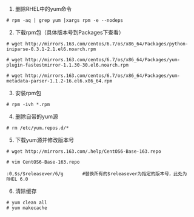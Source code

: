 1. 删除RHEL中的yum命令

```
# rpm -aq | grep yum |xargs rpm -e --nodeps
```

2. 下载rpm包（具体版本号到Packages下查看）

```
# wget http://mirrors.163.com/centos/6.7/os/x86_64/Packages/python-iniparse-0.3.1-2.1.el6.noarch.rpm

# wget http://mirrors.163.com/centos/6.7/os/x86_64/Packages/yum-plugin-fastestmirror-1.1.30-30.el6.noarch.rpm

# wget http://mirrors.163.com/centos/6.7/os/x86_64/Packages/yum-metadata-parser-1.1.2-16.el6.x86_64.rpm
```

3. 安装rpm包

```
# rpm -ivh *.rpm
```
4. 删除自带的yum源

```
# rm /etc/yum.repos.d/*
```

5. 下载yum源并修改版本号

```
# wget http://mirrors.163.com/.help/CentOS6-Base-163.repo

# vim CentOS6-Base-163.repo

:0,$s/$releasever/6/g       #替换所有的$releasever为指定的版本号，此处为 RHEL 6.0
```

6. 清除缓存

```
# yum clean all
# yum makecache
```
